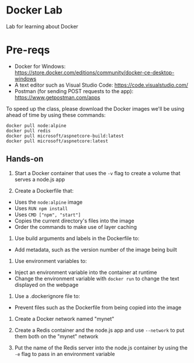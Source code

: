 # Docker Lab

Lab for learning about Docker

# Pre-reqs

* Docker for Windows: https://store.docker.com/editions/community/docker-ce-desktop-windows
* A text editor such as Visual Studio Code: https://code.visualstudio.com/
* Postman (for sending POST requests to the app): https://www.getpostman.com/apps

To speed up the class, please download the Docker images we'll be using ahead of time by using these commands:

```
docker pull node:alpine
docker pull redis
docker pull microsoft/aspnetcore-build:latest
docker pull microsoft/aspnetcore:latest
```

## Hands-on

1. Start a Docker container that uses the `-v` flag to create a volume that serves a node.js app

1. Create a Dockerfile that:
  * Uses the `node:alpine` image
  * Uses `RUN npm install`
  * Uses `CMD ["npm", "start"]`
  * Copies the current directory's files into the image
  * Order the commands to make use of layer caching

1. Use build arguments and labels in the Dockerfile to:
  * Add metadata, such as the version number of the image being built

1. Use environment variables to:
  * Inject an environment variable into the container at runtime
  * Change the environment variable with `docker run` to change the text displayed on the webpage

1. Use a .dockerignore file to:
  * Prevent files such as the Dockerfile from being copied into the image

1. Create a Docker network named "mynet"

1. Create a Redis container and the node.js app and use `--network` to put them both on the "mynet" network

1. Put the name of the Redis server into the node.js container by using the `-e` flag to pass in an environment variable

